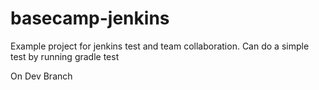 basecamp-jenkins
================
Example project for jenkins test and team collaboration.
Can do a simple test by running 
gradle test

On Dev Branch